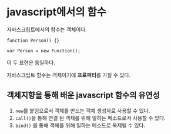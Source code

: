 # javascript에서의 함수

자바스크립트에서의 함수는 객체이다. 

```
function Person() {}
```

```
var Person = new Function();
```

이 두 표현은 동일하다.

자바스크립트 함수는 객체이기에 **프로퍼티**를 가질 수 있다.

## 객체지향을 통해 배운 javascript 함수의 유연성

1. `new`를 붙임으로서 객체를 만드는 객체 생성자로 사용할 수 있다.
2. `call()`을 통해 연결 된 객체를 위해 일하는 메소드로서 사용할 수 있다.
3. `bind()` 를 통해 객체를 위해 일하는 메소드로 복제될 수 있다.

